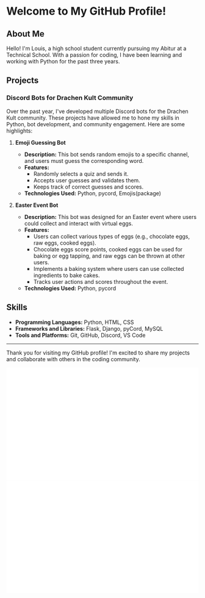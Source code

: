 # Welcome to My GitHub Profile!

## About Me

Hello! I'm Louis, a high school student currently pursuing my Abitur at a Technical School. With a passion for coding, I have been learning and working with Python for the past three years.

## Projects

### Discord Bots for Drachen Kult Community

Over the past year, I've developed multiple Discord bots for the Drachen Kult community. These projects have allowed me to hone my skills in Python, bot development, and community engagement. Here are some highlights:

1. **Emoji Guessing Bot**
   - **Description:** This bot sends random emojis to a specific channel, and users must guess the corresponding word.
   - **Features:**
     - Randomly selects a quiz and sends it.
     - Accepts user guesses and validates them.
     - Keeps track of correct guesses and scores.
   - **Technologies Used:** Python, pycord, Emojis(package)

2. **Easter Event Bot**
   - **Description:** This bot was designed for an Easter event where users could collect and interact with virtual eggs.
   - **Features:**
     - Users can collect various types of eggs (e.g., chocolate eggs, raw eggs, cooked eggs).
     - Chocolate eggs score points, cooked eggs can be used for baking or egg tapping, and raw eggs can be thrown at other users.
     - Implements a baking system where users can use collected ingredients to bake cakes.
     - Tracks user actions and scores throughout the event.
   - **Technologies Used:** Python, pycord

## Skills

- **Programming Languages:** Python, HTML, CSS
- **Frameworks and Libraries:** Flask, Django, pyCord, MySQL
- **Tools and Platforms:** Git, GitHub, Discord, VS Code
  
<!--
## Contact

Feel free to reach out to me via [your email address] or connect with me on [LinkedIn, Twitter, or any other social media platform you use professionally].

-->
---

Thank you for visiting my GitHub profile! I'm excited to share my projects and collaborate with others in the coding community.


![](https://raw.githubusercontent.com/ItsKoga/github-stats/master/generated/overview.svg#gh-dark-mode-only)
![](https://raw.githubusercontent.com/ItsKoga/github-stats/master/generated/languages.svg#gh-dark-mode-only)
